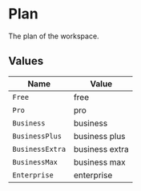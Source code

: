 # Plan

The plan of the workspace.


## Values

| Name            | Value           |
| --------------- | --------------- |
| `Free`          | free            |
| `Pro`           | pro             |
| `Business`      | business        |
| `BusinessPlus`  | business plus   |
| `BusinessExtra` | business extra  |
| `BusinessMax`   | business max    |
| `Enterprise`    | enterprise      |